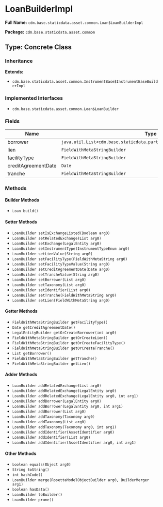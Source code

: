 # LoanBuilderImpl

**Full Name:** `cdm.base.staticdata.asset.common.Loan$LoanBuilderImpl`

**Package:** `cdm.base.staticdata.asset.common`

## Type: Concrete Class

### Inheritance

**Extends:**
- `cdm.base.staticdata.asset.common.InstrumentBase$InstrumentBaseBuilderImpl`

### Implemented Interfaces

- `cdm.base.staticdata.asset.common.Loan$LoanBuilder`

### Fields

| Name | Type | Description |
|------|------|-------------|
| borrower | `java.util.List<cdm.base.staticdata.party.LegalEntity$LegalEntityBuilder>` |  |
| lien | `FieldWithMetaStringBuilder` |  |
| facilityType | `FieldWithMetaStringBuilder` |  |
| creditAgreementDate | `Date` |  |
| tranche | `FieldWithMetaStringBuilder` |  |

### Methods

#### Builder Methods

- `Loan build()`

#### Setter Methods

- `LoanBuilder setIsExchangeListed(Boolean arg0)`
- `LoanBuilder setRelatedExchange(List arg0)`
- `LoanBuilder setExchange(LegalEntity arg0)`
- `LoanBuilder setInstrumentType(InstrumentTypeEnum arg0)`
- `LoanBuilder setLienValue(String arg0)`
- `LoanBuilder setFacilityType(FieldWithMetaString arg0)`
- `LoanBuilder setFacilityTypeValue(String arg0)`
- `LoanBuilder setCreditAgreementDate(Date arg0)`
- `LoanBuilder setTrancheValue(String arg0)`
- `LoanBuilder setBorrower(List arg0)`
- `LoanBuilder setTaxonomy(List arg0)`
- `LoanBuilder setIdentifier(List arg0)`
- `LoanBuilder setTranche(FieldWithMetaString arg0)`
- `LoanBuilder setLien(FieldWithMetaString arg0)`

#### Getter Methods

- `FieldWithMetaStringBuilder getFacilityType()`
- `Date getCreditAgreementDate()`
- `LegalEntityBuilder getOrCreateBorrower(int arg0)`
- `FieldWithMetaStringBuilder getOrCreateLien()`
- `FieldWithMetaStringBuilder getOrCreateFacilityType()`
- `FieldWithMetaStringBuilder getOrCreateTranche()`
- `List getBorrower()`
- `FieldWithMetaStringBuilder getTranche()`
- `FieldWithMetaStringBuilder getLien()`

#### Adder Methods

- `LoanBuilder addRelatedExchange(List arg0)`
- `LoanBuilder addRelatedExchange(LegalEntity arg0)`
- `LoanBuilder addRelatedExchange(LegalEntity arg0, int arg1)`
- `LoanBuilder addBorrower(LegalEntity arg0)`
- `LoanBuilder addBorrower(LegalEntity arg0, int arg1)`
- `LoanBuilder addBorrower(List arg0)`
- `LoanBuilder addTaxonomy(Taxonomy arg0)`
- `LoanBuilder addTaxonomy(List arg0)`
- `LoanBuilder addTaxonomy(Taxonomy arg0, int arg1)`
- `LoanBuilder addIdentifier(AssetIdentifier arg0)`
- `LoanBuilder addIdentifier(List arg0)`
- `LoanBuilder addIdentifier(AssetIdentifier arg0, int arg1)`

#### Other Methods

- `boolean equals(Object arg0)`
- `String toString()`
- `int hashCode()`
- `LoanBuilder merge(RosettaModelObjectBuilder arg0, BuilderMerger arg1)`
- `boolean hasData()`
- `LoanBuilder toBuilder()`
- `LoanBuilder prune()`

